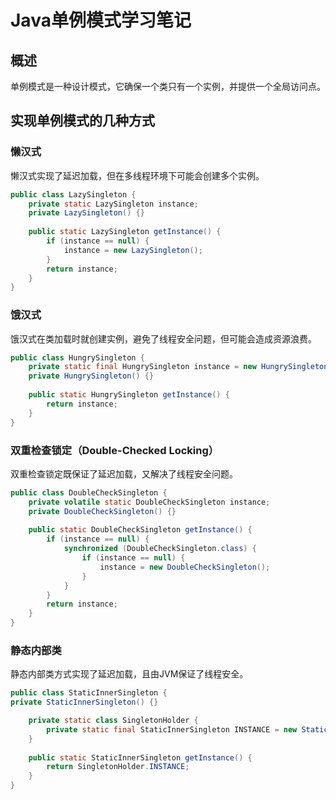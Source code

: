 # Java单例模式学习笔记

## 概述
单例模式是一种设计模式，它确保一个类只有一个实例，并提供一个全局访问点。

## 实现单例模式的几种方式

### 懒汉式
懒汉式实现了延迟加载，但在多线程环境下可能会创建多个实例。

```java
public class LazySingleton {
    private static LazySingleton instance;
    private LazySingleton() {}
    
    public static LazySingleton getInstance() {
        if (instance == null) {
            instance = new LazySingleton();
        }
        return instance;
    }
}
```

### 饿汉式
饿汉式在类加载时就创建实例，避免了线程安全问题，但可能会造成资源浪费。

```java
public class HungrySingleton {
    private static final HungrySingleton instance = new HungrySingleton();
    private HungrySingleton() {}
    
    public static HungrySingleton getInstance() {
        return instance;
    }
}
```

### 双重检查锁定（Double-Checked Locking）
双重检查锁定既保证了延迟加载，又解决了线程安全问题。


```java
public class DoubleCheckSingleton {
    private volatile static DoubleCheckSingleton instance;
    private DoubleCheckSingleton() {}
    
    public static DoubleCheckSingleton getInstance() {
        if (instance == null) {
            synchronized (DoubleCheckSingleton.class) {
                if (instance == null) {
                    instance = new DoubleCheckSingleton();
                }
            }
        }
        return instance;
    }
}
```


### 静态内部类
静态内部类方式实现了延迟加载，且由JVM保证了线程安全。

```java
public class StaticInnerSingleton {
private StaticInnerSingleton() {}

    private static class SingletonHolder {
        private static final StaticInnerSingleton INSTANCE = new StaticInnerSingleton();
    }
    
    public static StaticInnerSingleton getInstance() {
        return SingletonHolder.INSTANCE;
    }
}
```